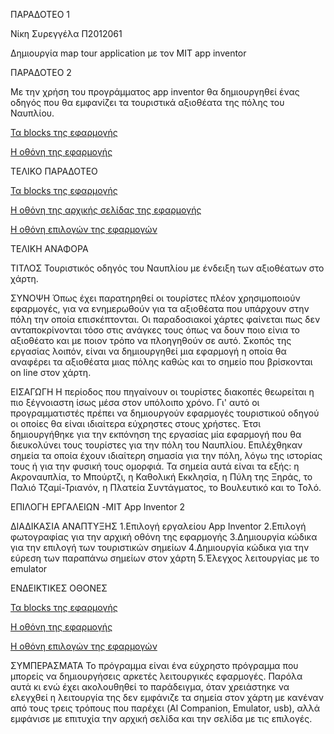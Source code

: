 ΠΑΡΑΔΟΤΕΟ 1


Νίκη Συρεγγέλα Π2012061

Δημιουργία map tour application με τον MIT app inventor


ΠΑΡΑΔΟΤΕΟ 2


Με την χρήση του προγράμματος app inventor θα δημιουργηθεί ένας οδηγός που θα εμφανίζει τα τουριστικά αξιοθέατα της πόλης του Ναυπλίου.


[Τα blocks της εφαρμογής ](http://prntscr.com/6j2djo)


[Η οθόνη της εφαρμογής](http://prntscr.com/6j2fsg)


ΤΕΛΙΚΟ ΠΑΡΑΔΟΤΕΟ 

[Τα blocks της εφαρμογής](http://prntscr.com/74x54k)

[Η οθόνη της αρχικής σελίδας της εφαρμογής](http://prntscr.com/6j2fsg)

[Η οθόνη επιλογών της εφαρμογών](http://prntscr.com/74xva2)


ΤΕΛΙΚΗ ΑΝΑΦΟΡΑ

ΤΙΤΛΟΣ
Τουριστικός οδηγός του Ναυπλίου με ένδειξη των αξιοθέατων στο χάρτη.

ΣΥΝΟΨΗ
Όπως έχει παρατηρηθεί οι τουρίστες πλέον χρησιμοποιούν εφαρμογές, για να ενημερωθούν για τα αξιοθέατα που υπάρχουν στην πόλη την οποία επισκέπτονται. Οι παραδοσιακοί χάρτες φαίνεται πως δεν ανταποκρίνονται τόσο στις ανάγκες τους όπως να δουν ποιο είνια το αξιοθέατο και με ποιον τρόπο να πλοηγηθούν σε αυτό. Σκοπός της εργασίας λοιπόν, είναι να δημιουργηθεί μια εφαρμογή η οποία θα αναφέρει τα αξιοθέατα μιας πόλης καθώς και το σημείο που βρίσκονται on line στον χάρτη.

ΕΙΣΑΓΩΓΗ
Η περίοδος που πηγαίνουν οι τουρίστες διακοπές θεωρείται η πιο ξέγνοιαστη ίσως μέσα στον υπόλοιπο χρόνο. Γι' αυτό οι προγραμματιστές πρέπει να δημιουργούν εφαρμογές τουριστικού οδηγού οι οποίες θα είναι ιδιαίτερα εύχρηστες στους χρήστες. Έτσι δημιουργήθηκε για την εκπόνηση της εργασίας μία εφαρμογή που θα διευκολύνει τους τουρίστες για την πόλη του Ναυπλίου. Επιλέχθηκαν σημεία τα οποία έχουν ιδιαίτερη σημασία για την πόλη, λόγω της ιστορίας τους ή για την φυσική τους ομορφιά. Τα σημεία αυτά είναι τα εξής: η Ακροναυπλία, το Μπούρτζι, η Καθολική Εκκλησία, η Πύλη της Ξηράς, το Παλιό Τζαμί-Τριανόν, η Πλατεία Συντάγματος, το Βουλευτικό και το Τολό.

ΕΠΙΛΟΓΗ ΕΡΓΑΛΕΙΩΝ
-MIT App Inventor 2 

ΔΙΑΔΙΚΑΣΙΑ ΑΝΑΠΤΥΞΗΣ 
1.Επιλογή εργαλείου App Inventor
2.Επιλογή φωτογραφίας για την αρχική οθόνη της εφαρμογής
3.Δημιουργία κώδικα για την επιλογή των τουριστικών σημείων
4.Δημιουργία κώδικα για την εύρεση των παραπάνω σημείων στον χάρτη
5.Έλεγχος λειτουργίας με το emulator

 ΕΝΔΕΙΚΤΙΚΕΣ ΟΘΟΝΕΣ
 
[Τα blocks της εφαρμογής](http://prntscr.com/74x54k)

[Η οθόνη της εφαρμογής](http://prntscr.com/6j2fsg)

[Η οθόνη επιλογών της εφαρμογών](http://prntscr.com/74xva2)

ΣΥΜΠΕΡΑΣΜΑΤΑ
Το πρόγραμμα είναι ένα εύχρηστο πρόγραμμα που μπορείς να δημιουργήσεις αρκετές λειτουργικές εφαρμογές. Παρόλα αυτά κι ενώ έχει ακολουθηθεί το παράδειγμα, όταν χρειάστηκε να ελεγχθεί η λειτουργία της δεν εμφάνιζε τα σημεία στον χάρτη με κανέναν από τους τρεις τρόπους που παρέχει (Al Companion, Emulator, usb), αλλά εμφάνισε με επιτυχία την αρχική σελίδα και την σελίδα με τις επιλογές. 
